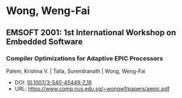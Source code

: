 # Wong, Weng-Fai

## EMSOFT 2001: 1st International Workshop on Embedded Software

### Compiler Optimizations for Adaptive EPIC Processors
Palem, Krishna V. | Talla, Surendranath | Wong, Weng-Fai
* DOI: [10.1007/3-540-45449-7_18](https://doi.org/10.1007/3-540-45449-7_18)
* URL: <https://www.comp.nus.edu.sg/~wongwf/papers/aepic.pdf>

